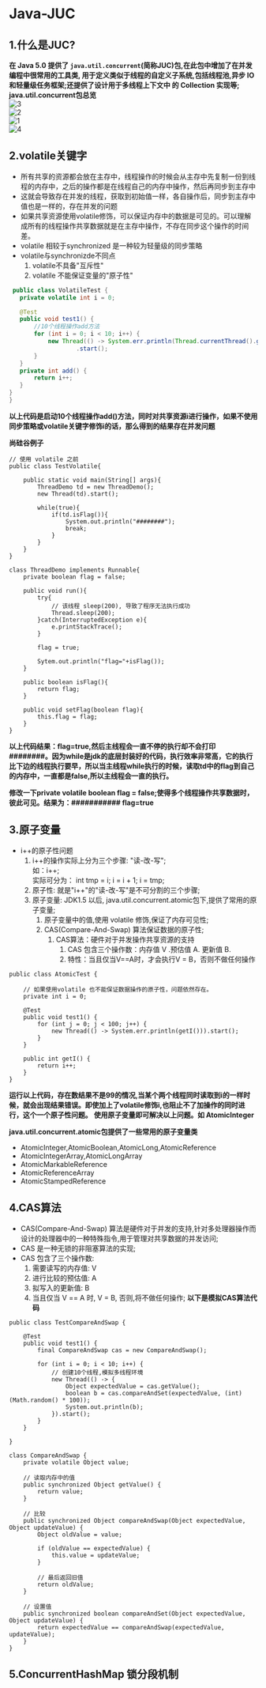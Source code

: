 # Java-JUC  
## 1.什么是JUC?  
**在 Java 5.0 提供了 `java.util.concurrent`(简称JUC)包,在此包中增加了在并发编程中很常用的工具类,
用于定义类似于线程的自定义子系统,包括线程池,异步 IO 和轻量级任务框架;还提供了设计用于多线程上下文中
的 Collection 实现等;**  
**java.util.concurrent包总览**  
![3](https://github.com/chenkuifang/java-juc/blob/master/3.png)  
![2](https://github.com/chenkuifang/java-juc/blob/master/22.png)  
![1](https://github.com/chenkuifang/java-juc/blob/master/1.png)  
![4](https://github.com/chenkuifang/java-juc/blob/master/4.png)  
## 2.volatile关键字   
- 所有共享的资源都会放在主存中，线程操作的时候会从主存中先复制一份到线程的内存中，之后的操作都是在线程自己的内存中操作，然后再同步到主存中
- 这就会导致存在并发的线程，获取到初始值一样，各自操作后，同步到主存中值也是一样的，存在并发的问题
- 如果共享资源使用volatile修饰，可以保证内存中的数据是可见的。可以理解成所有的线程操作共享数据就是在主存中操作，不存在同步这个操作的时间差。
- volatile 相较于synchronized 是一种较为轻量级的同步策略
- volatile与synchronizde不同点
  1. volatile不具备"互斥性"
  2. volatile 不能保证变量的"原子性"  
 ``` java
  public class VolatileTest {
    private volatile int i = 0;

    @Test
    public void test1() {
        //10个线程操作add方法
        for (int i = 0; i < 10; i++) {
            new Thread(() -> System.err.println(Thread.currentThread().getName() + ":" + add()))
                    .start();
        }
    }
    private int add() {
        return i++;
    }
 }
}
```  
**以上代码是启动10个线程操作add()方法，同时对共享资源i进行操作，如果不使用同步策略或volatile关键字修饰i的话，那么得到的结果存在并发问题**  

**尚硅谷例子**  
```
// 使用 volatile 之前
public class TestVolatile{
 
    public static void main(String[] args){
        ThreadDemo td = new ThreadDemo();
        new Thread(td).start();
 
        while(true){
            if(td.isFlag()){
                System.out.println("########");
                break;
            }
        }
    }
}
 
class ThreadDemo implements Runnable{
    private boolean flag = false;
 
    public void run(){
        try{
            // 该线程 sleep(200), 导致了程序无法执行成功
            Thread.sleep(200);
        }catch(InterruptedException e){
            e.printStackTrace();
        }
 
        flag = true;
 
        Sytem.out.println("flag="+isFlag());
    }
 
    public boolean isFlag(){
        return flag;
    }
 
    public void setFlag(boolean flag){
        this.flag = flag;
    }
}
```
**以上代码结果：flag=true,然后主线程会一直不停的执行却不会打印########。因为while是jdk的底层封装好的代码，执行效率非常高，它的执行比下边的线程执行要早，所以当主线程while执行的时候，读取td中的flag到自己的内存中，一直都是false,所以主线程会一直的执行。**  

**修改一下private volatile boolean flag = false;使得多个线程操作共享数据时，彼此可见。结果为：########### flag=true**  
## 3.原子变量  
- i++的原子性问题
    1. i++的操作实际上分为三个步骤: "读-改-写";  
    如：i++;   
    实际可分为： int tmp = i; i = i + 1; i = tmp;
    2. 原子性: 就是"i++"的"读-改-写"是不可分割的三个步骤;
    3. 原子变量: JDK1.5 以后, java.util.concurrent.atomic包下,提供了常用的原子变量;
         1. 原子变量中的值,使用 volatile 修饰,保证了内存可见性;
         2. CAS(Compare-And-Swap) 算法保证数据的原子性;
            1. CAS算法：硬件对于并发操作共享资源的支持
               1. CAS 包含三个操作数：内存值 V .预估值 A. 更新值 B.
               2. 特性：当且仅当V==A时，才会执行V = B，否则不做任何操作
```               
public class AtomicTest {

    // 如果使用volatile 也不能保证数据操作的原子性，问题依然存在。
    private int i = 0;

    @Test
    public void test1() {
        for (int j = 0; j < 100; j++) {
            new Thread(() -> System.err.println(getI())).start();
        }
    }

    public int getI() {
        return i++;
    }
}
``` 
**运行以上代码，存在数结果不是99的情况,当某个两个线程同时读取到i的一样时候，就会出现结果错误。即使加上了volatile修饰i,也阻止不了加操作的同时进行，这个一个原子性问题。**
**使用原子变量即可解决以上问题。如 AtomicInteger**

**java.util.concurrent.atomic包提供了一些常用的原子变量类**
- AtomicInteger,AtomicBoolean,AtomicLong,AtomicReference
- AtomicIntegerArray,AtomicLongArray
- AtomicMarkableReference 
- AtomicReferenceArray
- AtomicStampedReference

## 4.CAS算法  

- CAS(Compare-And-Swap) 算法是硬件对于并发的支持,针对多处理器操作而设计的处理器中的一种特殊指令,用于管理对共享数据的并发访问;
- CAS 是一种无锁的非阻塞算法的实现;
- CAS 包含了三个操作数:
    1. 需要读写的内存值: V
    2. 进行比较的预估值: A
    3. 拟写入的更新值: B
    4. 当且仅当 V == A 时, V = B, 否则,将不做任何操作;
**以下是模拟CAS算法代码** 
 
```
public class TestCompareAndSwap {

    @Test
    public void test1() {
        final CompareAndSwap cas = new CompareAndSwap();

        for (int i = 0; i < 10; i++) {
            // 创建10个线程,模拟多线程环境
            new Thread(() -> {
                Object expectedValue = cas.getValue();
                boolean b = cas.compareAndSet(expectedValue, (int) (Math.random() * 100));
                System.out.println(b);
            }).start();
        }
    }

}

class CompareAndSwap {
    private volatile Object value;

    // 读取内存中的值
    public synchronized Object getValue() {
        return value;
    }

    // 比较
    public synchronized Object compareAndSwap(Object expectedValue, Object updateValue) {
        Object oldValue = value;

        if (oldValue == expectedValue) {
            this.value = updateValue;
        }

        // 最后返回旧值
        return oldValue;
    }

    // 设置值
    public synchronized boolean compareAndSet(Object expectedValue, Object updateValue) {
        return expectedValue == compareAndSwap(expectedValue, updateValue);
    }
}
```   
## 5.ConcurrentHashMap 锁分段机制  
